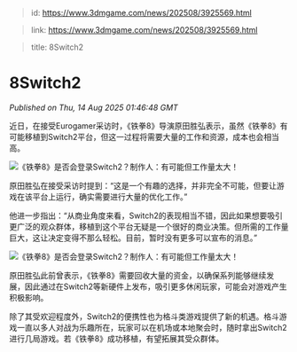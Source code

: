> id: https://www.3dmgame.com/news/202508/3925569.html

> link: https://www.3dmgame.com/news/202508/3925569.html

> title: 8Switch2

# 8Switch2
_Published on Thu, 14 Aug 2025 01:46:48 GMT_

近日，在接受Eurogamer采访时，《铁拳8》导演原田胜弘表示，虽然《铁拳8》有可能移植到Switch2平台，但这一过程将需要大量的工作和资源，成本也会相当高。

![《铁拳8》是否会登录Switch2？制作人：有可能但工作量太大！](https://img.3dmgame.com/uploads/images/news/20250814/1755136283_476420_jpg_r.jpg)

原田胜弘在接受采访时提到：“这是一个有趣的选择，并非完全不可能，但要让游戏在该平台上运行，确实需要进行大量的优化工作。”

他进一步指出：“从商业角度来看，Switch2的表现相当不错，因此如果想要吸引更广泛的观众群体，移植到这个平台无疑是一个很好的商业决策。但所需的工作量巨大，这让决定变得不那么轻松。目前，暂时没有更多可以宣布的消息。”

![《铁拳8》是否会登录Switch2？制作人：有可能但工作量太大！](https://img.3dmgame.com/uploads/images/news/20250814/1755136291_629429_jpg_r.jpg)

原田胜弘此前曾表示，《铁拳8》需要回收大量的资金，以确保系列能够继续发展，因此通过在Switch2等新硬件上发布，吸引更多休闲玩家，可能会对游戏产生积极影响。

除了其受欢迎程度外，Switch2的便携性也为格斗类游戏提供了新的机遇。格斗游戏一直以多人对战为乐趣所在，玩家可以在机场或本地聚会时，随时拿出Switch2进行几局游戏。若《铁拳8》成功移植，有望拓展其受众群体。
